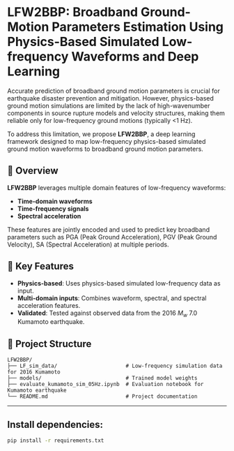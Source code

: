 # LFW2BBP: Broadband Ground-Motion Parameters Estimation Using Physics-Based Simulated Low-frequency Waveforms and Deep Learning

Accurate prediction of broadband ground motion parameters is crucial for earthquake disaster prevention and mitigation. However, physics-based ground motion simulations are limited by the lack of high-wavenumber components in source rupture models and velocity structures, making them reliable only for low-frequency ground motions (typically <1 Hz).

To address this limitation, we propose **LFW2BBP**, a deep learning framework designed to map low-frequency physics-based simulated ground motion waveforms to broadband ground motion parameters.

## 🧠 Overview

**LFW2BBP** leverages multiple domain features of low-frequency waveforms:

- **Time-domain waveforms**
- **Time-frequency signals**
- **Spectral acceleration**

These features are jointly encoded and used to predict key broadband parameters such as PGA (Peak Ground Acceleration), PGV (Peak Ground Velocity), SA (Spectral Acceleration) at multiple periods.

## 🧪 Key Features

- **Physics-based**: Uses physics-based simulated low-frequency data as input.
- **Multi-domain inputs**: Combines waveform, spectral, and spectral acceleration features.
- **Validated**: Tested against observed data from the 2016 $M_w$ 7.0 Kumamoto earthquake.

## 📁 Project Structure

```plaintext
LFW2BBP/
├── LF_sim_data/                      # Low-frequency simulation data for 2016 Kumamoto
├── models/                           # Trained model weights
├── evaluate_kumamoto_sim_05Hz.ipynb  # Evaluation notebook for Kumamoto earthquake
└── README.md                         # Project documentation
```

---
## Install dependencies:
```bash
pip install -r requirements.txt
